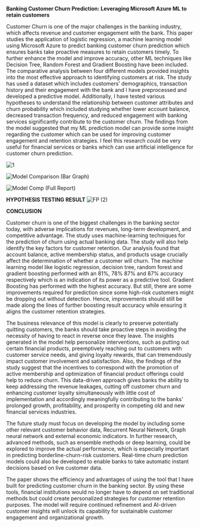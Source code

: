 **Banking Customer Churn Prediction: Leveraging Microsoft Azure ML to retain customers**

Customer Churn is one of the major challenges in the banking industry, which affects revenue and customer engagement with the bank. This paper studies the application of logistic regression, a machine learning model using Microsoft Azure to predict banking customer churn prediction which ensures banks take proactive measures to retain customers timely. To further enhance the model and improve accuracy, other ML techniques like Decision Tree, Random Forest and Gradient Boosting have been included. The comparative analysis between four different models provided insights into the most effective approach to identifying customers at risk. The study has used a dataset which includes customers’ demographics, transaction history and their engagement with the bank and I have preprocessed and developed a predictive model. Additionally, I have tested various hypotheses to understand the relationship between customer attributes and churn probability which included studying whether lower account balance, decreased transaction frequency, and reduced engagement with banking services significantly contribute to the customer churn. The findings from the model suggested that my ML prediction model can provide some insight regarding the customer which can be used for improving customer engagement and retention strategies. I feel this research could be very useful for financial services or banks which can use artificial intelligence for customer churn prediction.  

![1](https://github.com/user-attachments/assets/d9c84ea5-fc0a-4fd8-b017-f54b795467e8)


![Model Comparison (Bar Graph)](https://github.com/user-attachments/assets/2add1b51-2524-4067-8749-a22c24de73b0)


![Model Comp (Full Report)](https://github.com/user-attachments/assets/dfd6e630-1887-41ae-9c4c-cce44547e423)

**HYPOTHESIS TESTING RESULT**
![FP (2)](https://github.com/user-attachments/assets/475df111-dce1-4df7-a30d-6cc90785197f)

**CONCLUSION**

Customer churn is one of the biggest challenges in the banking sector today, with adverse implications for revenues, long-term development, and competitive advantage. The study uses machine-learning techniques for the prediction of churn using actual banking data. The study will also help identify the key factors for customer retention. Our analysis found that account balance, active membership status, and products usage crucially affect the determination of whether a customer will churn. The machine learning model like logistic regression, decision tree, random forest and gradient boosting performed with an 81%, 78% 87% and 87% accuracy respectively which is an indication of its power as a predictive tool. Gradient Boosting has performed with the highest accuracy. But still, there are some improvements required for prediction since some high-risk customers might be dropping out without detection. Hence, improvements should still be made along the lines of further boosting result accuracy while ensuring it aligns the customer retention strategies.

The business relevance of this model is clearly to preserve potentially quitting customers, the banks should take proactive steps in avoiding the necessity of having to react in reverse once they leave. The insights generated in the model help personalize interventions, such as putting out certain financial products, preemptively reaching out to customers with customer service needs, and giving loyalty rewards, that can tremendously impact customer involvement and satisfaction. Also, the findings of the study suggest that the incentives to correspond with the promotion of active membership and optimization of financial product offerings could help to reduce churn. This data-driven approach gives banks the ability to keep addressing the revenue leakages, cutting off customer churn and enhancing customer loyalty simultaneously with little cost of implementation and accordingly meaningfully contributing to the banks' prolonged growth, profitability, and prosperity in competing old and new financial services industries.

The future study must focus on developing the model by including some other relevant customer behavior data, Recurrent Neural Network, Graph neural network and external economic indicators. In further research, advanced methods, such as ensemble methods or deep learning, could be explored to improve the actual performance, which is especially important in predicting borderline-churn-risk customers. Real-time churn prediction models could also be developed to enable banks to take automatic instant decisions based on live customer data. 

The paper shows the efficiency and advantages of using the tool that I have built for predicting customer churn in the banking sector. By using these tools, financial institutions would no longer have to depend on set traditional methods but could create personalized strategies for customer retention purposes. The model will require continued refinement and AI-driven customer insights will unlock its capability for sustainable customer engagement and organizational growth.



